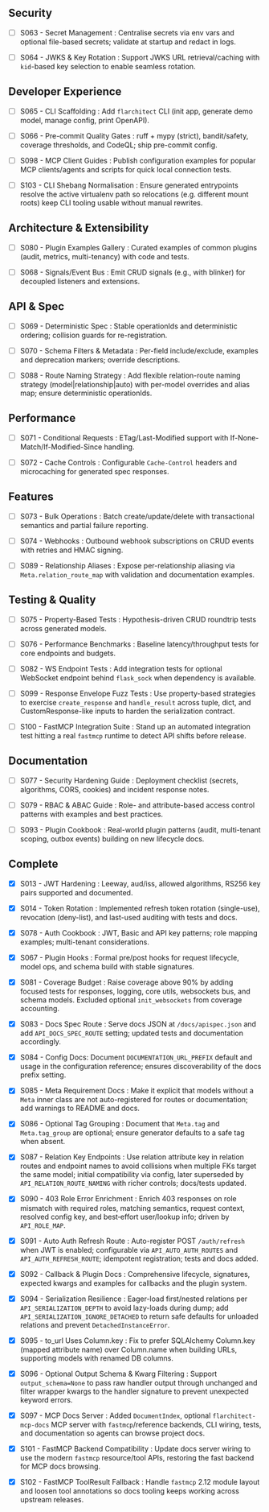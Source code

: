 ## Security

 - [ ] S063 - Secret Management : Centralise secrets via env vars and optional file-based secrets; validate at startup and redact in logs.

 - [ ] S064 - JWKS & Key Rotation : Support JWKS URL retrieval/caching with `kid`-based key selection to enable seamless rotation.

## Developer Experience

 - [ ] S065 - CLI Scaffolding : Add `flarchitect` CLI (init app, generate demo model, manage config, print OpenAPI).

 - [ ] S066 - Pre-commit Quality Gates : ruff + mypy (strict), bandit/safety, coverage thresholds, and CodeQL; ship pre-commit config.

 - [ ] S098 - MCP Client Guides : Publish configuration examples for popular MCP clients/agents and scripts for quick local connection tests.

 - [ ] S103 - CLI Shebang Normalisation : Ensure generated entrypoints resolve the active virtualenv path so relocations (e.g. different mount roots) keep CLI tooling usable without manual rewrites.

## Architecture & Extensibility

 - [ ] S080 - Plugin Examples Gallery : Curated examples of common plugins (audit, metrics, multi-tenancy) with code and tests.

 - [ ] S068 - Signals/Event Bus : Emit CRUD signals (e.g., with blinker) for decoupled listeners and extensions.

## API & Spec

 - [ ] S069 - Deterministic Spec : Stable operationIds and deterministic ordering; collision guards for re-registration.

 - [ ] S070 - Schema Filters & Metadata : Per-field include/exclude, examples and deprecation markers; override descriptions.

  - [ ] S088 - Route Naming Strategy : Add flexible relation-route naming strategy (model|relationship|auto) with per-model overrides and alias map; ensure deterministic operationIds.

## Performance

 - [ ] S071 - Conditional Requests : ETag/Last-Modified support with If-None-Match/If-Modified-Since handling.

 - [ ] S072 - Cache Controls : Configurable `Cache-Control` headers and microcaching for generated spec responses.

## Features

 - [ ] S073 - Bulk Operations : Batch create/update/delete with transactional semantics and partial failure reporting.

 - [ ] S074 - Webhooks : Outbound webhook subscriptions on CRUD events with retries and HMAC signing.

  - [ ] S089 - Relationship Aliases : Expose per-relationship aliasing via `Meta.relation_route_map` with validation and documentation examples.

## Testing & Quality

 - [ ] S075 - Property-Based Tests : Hypothesis-driven CRUD roundtrip tests across generated models.

 - [ ] S076 - Performance Benchmarks : Baseline latency/throughput tests for core endpoints and budgets.

 - [ ] S082 - WS Endpoint Tests : Add integration tests for optional WebSocket endpoint behind `flask_sock` when dependency is available.

 - [ ] S099 - Response Envelope Fuzz Tests : Use property-based strategies to exercise `create_response` and `handle_result` across tuple, dict, and CustomResponse-like inputs to harden the serialization contract.

 - [ ] S100 - FastMCP Integration Suite : Stand up an automated integration test hitting a real `fastmcp` runtime to detect API shifts before release.

## Documentation

 - [ ] S077 - Security Hardening Guide : Deployment checklist (secrets, algorithms, CORS, cookies) and incident response notes.

 - [ ] S079 - RBAC & ABAC Guide : Role- and attribute-based access control patterns with examples and best practices.

  - [ ] S093 - Plugin Cookbook : Real-world plugin patterns (audit, multi-tenant scoping, outbox events) building on new lifecycle docs.

## Complete

 - [x] S013 - JWT Hardening : Leeway, aud/iss, allowed algorithms, RS256 key pairs supported and documented.

 - [x] S014 - Token Rotation : Implemented refresh token rotation (single-use), revocation (deny-list), and last-used auditing with tests and docs.

 - [x] S078 - Auth Cookbook : JWT, Basic and API key patterns; role mapping examples; multi-tenant considerations.

 - [x] S067 - Plugin Hooks : Formal pre/post hooks for request lifecycle, model ops, and schema build with stable signatures.

 - [x] S081 - Coverage Budget : Raise coverage above 90% by adding focused tests for responses, logging, core utils, websockets bus, and schema models. Excluded optional `init_websockets` from coverage accounting.

 - [x] S083 - Docs Spec Route : Serve docs JSON at `/docs/apispec.json` and add `API_DOCS_SPEC_ROUTE` setting; updated tests and documentation accordingly.

 - [x] S084 - Config Docs: Document `DOCUMENTATION_URL_PREFIX` default and usage in the configuration reference; ensures discoverability of the docs prefix setting.

 - [x] S085 - Meta Requirement Docs : Make it explicit that models without a `Meta` inner class are not auto-registered for routes or documentation; add warnings to README and docs.

 - [x] S086 - Optional Tag Grouping : Document that `Meta.tag` and `Meta.tag_group` are optional; ensure generator defaults to a safe tag when absent.

 - [x] S087 - Relation Key Endpoints : Use relation attribute key in relation routes and endpoint names to avoid collisions when multiple FKs target the same model; initial compatibility via config, later superseded by `API_RELATION_ROUTE_NAMING` with richer controls; docs/tests updated.

 - [x] S090 - 403 Role Error Enrichment : Enrich 403 responses on role mismatch with required roles, matching semantics, request context, resolved config key, and best‑effort user/lookup info; driven by `API_ROLE_MAP`.

  - [x] S091 - Auto Auth Refresh Route : Auto-register POST `/auth/refresh` when JWT is enabled; configurable via `API_AUTO_AUTH_ROUTES` and `API_AUTH_REFRESH_ROUTE`; idempotent registration; tests and docs added.

  - [x] S092 - Callback & Plugin Docs : Comprehensive lifecycle, signatures, expected kwargs and examples for callbacks and the plugin system.

  - [x] S094 - Serialization Resilience : Eager-load first/nested relations per `API_SERIALIZATION_DEPTH` to avoid lazy-loads during dump; add `API_SERIALIZATION_IGNORE_DETACHED` to return safe defaults for unloaded relations and prevent `DetachedInstanceError`.

 - [x] S095 - to_url Uses Column.key : Fix to prefer SQLAlchemy Column.key (mapped attribute name) over Column.name when building URLs, supporting models with renamed DB columns.

 - [x] S096 - Optional Output Schema & Kwarg Filtering : Support `output_schema=None` to pass raw handler output through unchanged and filter wrapper kwargs to the handler signature to prevent unexpected keyword errors.

 - [x] S097 - MCP Docs Server : Added `DocumentIndex`, optional `flarchitect-mcp-docs` MCP server with `fastmcp`/reference backends, CLI wiring, tests, and documentation so agents can browse project docs.

 - [x] S101 - FastMCP Backend Compatibility : Update docs server wiring to use the modern `fastmcp` resource/tool APIs, restoring the fast backend for MCP docs browsing.

 - [x] S102 - FastMCP ToolResult Fallback : Handle `fastmcp` 2.12 module layout and loosen tool annotations so docs tooling keeps working across upstream releases.
